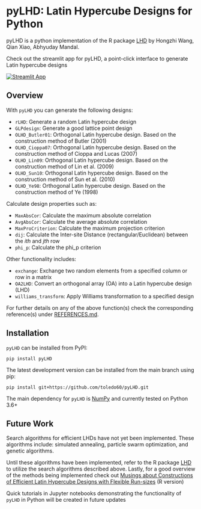 # pyLHD: Latin Hypercube Designs for Python

pyLHD is a python implementation of the R package [LHD](https://cran.r-project.org/web/packages/LHD/index.html) by Hongzhi Wang, Qian Xiao, Abhyuday Mandal.

Check out the streamlit app for pyLHD, a point-click interface to generate Latin hypercube designs

[![Streamlit App](https://static.streamlit.io/badges/streamlit_badge_black_white.svg)](https://share.streamlit.io/toledo60/pylhd-streamlit/main/app.py)

## Overview

With `pyLHD` you can generate the following designs:

- `rLHD`: Generate a random Latin hypercube design
- `GLPdesign`: Generate a good lattice point design
- `OLHD_Butler01`: Orthogonal Latin hypercube design. Based on the construction method of Butler (2001)
- `OLHD_Cioppa07`: Orthogonal Latin hypercube design. Based on the construction method of Cioppa and Lucas (2007)
- `OLHD_Lin09`: Orthogonal Latin hypercube design. Based on the construction method of Lin et al. (2009)
- `OLHD_Sun10`: Orthogonal Latin hypercube design. Based on the construction method of Sun et al. (2010)
- `OLHD_Ye98`: Orthogonal Latin hypercube design. Based on the construction method of Ye (1998)

Calculate design properties such as:

- `MaxAbsCor`: Calculate the maximum absolute correlation
- `AvgAbsCor`: Calculate the average absolute correlation
- `MaxProCriterion`: Calculate the maximum projection criterion
- `dij`: Calculate the Inter-site Distance (rectangular/Euclidean) between the *ith* and *jth* row
- `phi_p`: Calculate the phi_p criterion

Other functionality includes:

- `exchange`: Exchange two random elements from a specified column or row in a matrix
- `OA2LHD`: Convert an orthogonal array (OA) into a Latin hypercube design (LHD)
- `williams_transform`: Apply Williams transformation to a specified design

For further details on any of the above function(s) check the corresponding reference(s) under [REFERENCES.md](https://github.com/toledo60/pyLHD/blob/main/REFERENCES.md). 

## Installation

`pyLHD` can be installed from PyPI:

```
pip install pyLHD
```

The latest development version can be installed from the main branch using pip:

```
pip install git+https://github.com/toledo60/pyLHD.git
```

The main dependency for `pyLHD` is [NumPy](https://numpy.org/) and currently tested on Python 3.6+


## Future Work

Search algorithms for efficient LHDs have not yet been implemented. These algorithms include: simulated annealing, particle swarm optimization, and genetic algorithms.

Until these algorithms have been implemented, refer to the R package [LHD](https://cran.r-project.org/web/packages/LHD/index.html) to utilize the search algorithms described above. Lastly, for a good overview of the methods being implemented check out [Musings about Constructions of Efficient Latin Hypercube Designs with Flexible Run-sizes](https://arxiv.org/abs/2010.09154) (R version)

Quick tutorials in Jupyter notebooks demonstrating the functionality of `pyLHD` in Python will be created in future updates
